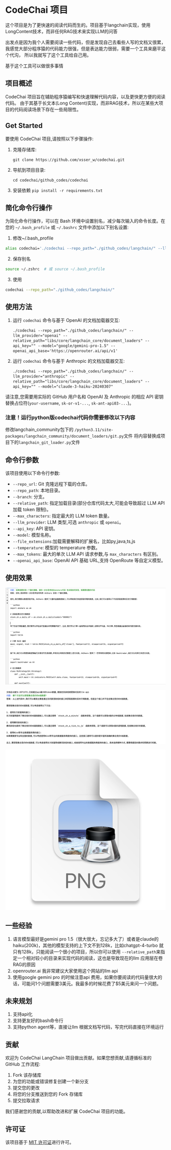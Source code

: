 
# CodeChai 项目

这个项目是为了更快速的阅读代码而生的。项目基于langchain实现，使用LongContent技术，而非任何RAG技术来实现LLM的问答

出发点是因为我个人需要阅读一些代码，但是发现自己去看些人写的文档又很累，我感觉大部分程序猿的代码能力很强，但是表达能力很弱，需要一个工具来磨平这个代沟，
所以我就写了这个工具给自己用。

基于这个工具可以做很多事情


## 项目概述

CodeChai 项目旨在辅助程序猿编写和快速理解代码内容，以及更快更方便的阅读代码。
由于其基于长文本(Long Content)实现，而非RAG技术，所以在某些大项目的代码阅读场景下存在一些局限性。

## Get Started

要使用 CodeChai 项目,请按照以下步骤操作:

1. 克隆存储库:

   ```
   git clone https://github.com/xsser_w/codechai.git
   ```

2. 导航到项目目录:

   ```
   cd codechai/github_codes/codechai
   ```
3. 安装依赖 ```pip install -r requirements.txt```


## 简化命令行操作

为简化命令行操作，可以在 Bash 环境中设置别名，减少每次输入的命令长度。在您的 `~/.bash_profile` 或 `~/.bashrc` 文件中添加以下别名设置:

1. 修改~/.bash_profile
```bash
alias codechai='./codechai --repo_path="./github_codes/langchain/" --llm_provider="anthropic" --relative_path="libs/core/langchain_core/document_loaders" --api_key="" --model="claude-3-haiku-20240307"'
```
2.  保存别名
```bash
source ~/.zshrc  # 或 source ~/.bash_profile
```
3. 使用
```bash
codechai --repo_path="./github_codes/langchain/"
```


## 使用方法

1. 运行 `codechai` 命令与基于 OpenAI 的文档加载器交互:

   ```
   ./codechai --repo_path="./github_codes/langchain/" --llm_provider="openai" --relative_path="libs/core/langchain_core/document_loaders" --api_key="" --model="google/gemini-pro-1.5" --openai_api_base='https://openrouter.ai/api/v1'
   ```

2. 运行 `codechai` 命令与基于 Anthropic 的文档加载器交互:

   ```
   ./codechai --repo_path="./github_codes/langchain/" --llm_provider="anthropic" --relative_path="libs/core/langchain_core/document_loaders" --api_key="" --model="claude-3-haiku-20240307"
   ```

请注意,您需要用实际的 GitHub 用户名和 OpenAI 及 Anthropic 的相应 API 密钥替换占位符(`your-username`, `sk-or-v1-...`, `sk-ant-api03-...`)。
### 注意！运行python版codechai代码你需要修改以下内容

修改langchain_community包下的 `/python3.11/site-packages/langchain_community/document_loaders/git.py`文件 将内容替换成项目下的`langchain_git_loader.py`文件


## 命令行参数

该项目使用以下命令行参数:

- `--repo_url`: Git 克隆远程下载的仓库。
- `--repo_path`: 本地目录。
- `--branch`: 分支。
- `--relative_path`: 指定加载目录(部分仓库代码太大,可能会导致超过 LLM API 加载 token 限制)。
- `--max_characters`: 指定最大的 LLM token 数量。
- `--llm_provider`: LLM 类型,可选 `anthropic` 或 `openai`。
- `--api_key`: API 密钥。
- `--model`: 模型名称。
- `--file_extensions`:加载需要解释的扩展名，比如py,java,ts,js
- `--temperature`: 模型的 temperature 参数。
- `--max_tokens`: 最大的单次 LLM API 请求参数,与 `max_characters` 有区别。
- `--openai_api_base`: OpenAI API 基础 URL,支持 OpenRoute 等自定义模型。

## 使用效果

![img.png](img.png)




![img_1.png](img_1.png)


![img_3.png](img_3.png)


## 一些经验
1. 语言模型最好是gemini pro 1.5（很大很大，忘记多大了）或者是claude的haiku(200k)，其他的模型支持的上下文不到128k，比如chatgpt-4-turbo 就只有128k，只能阅读一个很小的项目，所以你可以使用
``--relative_path``来指定一个相对较小的目录来实现代码的阅读，这也是导致现在的llm 应用层在卷RAG的原因
2. openrouter.ai  我非常建议大家使用这个网站的llm api
3. 使用google gemini pro 的时候注意api 费用，如果你要阅读的代码量很大的话，可能问1个问题需要3美元。我最多的时候花费了$5美元来问一个问题。

## 未来规划
1. 支持api化
2. 支持更友好的bash命令行
3. 支持python agent等，直接让llm 根据文档写代码，写完代码直接在环境运行

## 贡献

欢迎为 CodeChai LangChain 项目做出贡献。如果您想贡献,请遵循标准的 GitHub 工作流程:

1. Fork 该存储库
2. 为您的功能或错误修复创建一个新分支
3. 提交您的更改
4. 将您的分支推送到您的 Fork 存储库
5. 提交拉取请求

我们感谢您的贡献,以帮助改进和扩展 CodeChai 项目的功能。

## 许可证

该项目基于 [MIT 许可证](LICENSE)进行许可。

